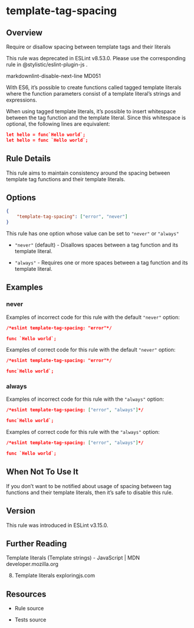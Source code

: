

# template-tag-spacing
## Overview

Require or disallow spacing between template tags and their literals

This rule was deprecated in ESLint v8.53.0. Please use the corresponding rule  in @stylistic/eslint-plugin-js .

 markdownlint-disable-next-line MD051 

With ES6, it’s possible to create functions called tagged template literals  where the function parameters consist of a template literal’s strings and expressions.

When using tagged template literals, it’s possible to insert whitespace between the tag function and the template literal. Since this whitespace is optional, the following lines are equivalent:


```json
let hello = func`Hello world`;
let hello = func `Hello world`;
```

## Rule Details

This rule aims to maintain consistency around the spacing between template tag functions and their template literals.

## Options


```json
{
    "template-tag-spacing": ["error", "never"]
}
```

This rule has one option whose value can be set to `"never"` or `"always"`


- `"never"` (default) - Disallows spaces between a tag function and its template literal.

- `"always"` - Requires one or more spaces between a tag function and its template literal.

## Examples

### never

Examples of incorrect code for this rule with the default `"never"` option:


```json
/*eslint template-tag-spacing: "error"*/

func `Hello world`;
```

Examples of correct code for this rule with the default `"never"` option:


```json
/*eslint template-tag-spacing: "error"*/

func`Hello world`;
```

### always

Examples of incorrect code for this rule with the `"always"` option:


```json
/*eslint template-tag-spacing: ["error", "always"]*/

func`Hello world`;
```

Examples of correct code for this rule with the `"always"` option:


```json
/*eslint template-tag-spacing: ["error", "always"]*/

func `Hello world`;
```

## When Not To Use It

If you don’t want to be notified about usage of spacing between tag functions and their template literals, then it’s safe to disable this rule.

## Version

This rule was introduced in ESLint v3.15.0.

## Further Reading

Template literals (Template strings) - JavaScript | MDN 
 developer.mozilla.org

8. Template literals 
 exploringjs.com

## Resources


- Rule source 

- Tests source 

